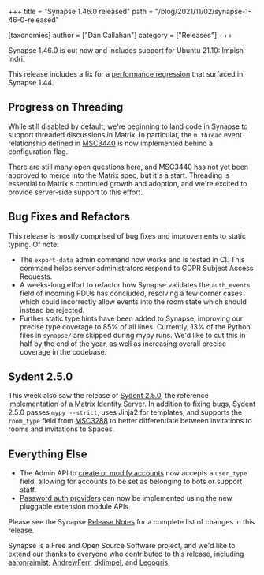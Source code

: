 +++
title = "Synapse 1.46.0 released"
path = "/blog/2021/11/02/synapse-1-46-0-released"

[taxonomies]
author = ["Dan Callahan"]
category = ["Releases"]
+++

Synapse 1.46.0 is out now and includes support for Ubuntu 21.10: Impish Indri.

This release includes a fix for a [performance regression](https://github.com/matrix-org/synapse/issues/11049) that surfaced in Synapse 1.44.

## Progress on Threading

While still disabled by default, we're beginning to land code in Synapse to support threaded discussions in Matrix. In particular, the `m.thread` event relationship defined in [MSC3440](https://github.com/matrix-org/matrix-doc/pull/3440) is now implemented behind a configuration flag.

There are still many open questions here, and MSC3440 has not yet been approved to merge into the Matrix spec, but it's a start. Threading is essential to Matrix's continued growth and adoption, and we're excited to provide server-side support to this effort.

## Bug Fixes and Refactors

This release is mostly comprised of bug fixes and improvements to static typing. Of note:

- The `export-data` admin command now works and is tested in CI. This command helps server administrators respond to GDPR Subject Access Requests.
- A weeks-long effort to refactor how Synapse validates the `auth_events` field of incoming PDUs has concluded, resolving a few corner cases which could incorrectly allow events into the room state which should instead be rejected.
- Further static type hints have been added to Synapse, improving our precise type coverage to 85% of all lines. Currently, 13% of the Python files in `synapse/` are skipped during mypy runs. We'd like to cut this in half by the end of the year, as well as increasing overall precise coverage in the codebase.

## Sydent 2.5.0

This week also saw the release of [Sydent 2.5.0](https://github.com/matrix-org/sydent/releases/tag/v2.5.0), the reference implementation of a Matrix Identity Server. In addition to fixing bugs, Sydent 2.5.0 passes `mypy --strict`, uses Jinja2 for templates, and supports the `room_type` field from [MSC3288](https://github.com/matrix-org/matrix-doc/pull/3288) to better differentiate between invitations to rooms and invitations to Spaces.

## Everything Else

* The Admin API to [create or modify accounts](https://matrix-org.github.io/synapse/v1.46/admin_api/user_admin_api.html#create-or-modify-account) now accepts a `user_type` field, allowing for accounts to be set as belonging to bots or support staff.
* [Password auth providers](https://matrix-org.github.io/synapse/v1.46/modules/password_auth_provider_callbacks.html) can now be implemented using the new pluggable extension module APIs.

Please see the Synapse [Release Notes](https://github.com/matrix-org/synapse/blob/v1.46.0/CHANGES.md) for a complete list of changes in this release.

Synapse is a Free and Open Source Software project, and we'd like to extend our thanks to everyone who contributed to this release, including [aaronraimist](https://github.com/aaronraimist), [AndrewFerr](https://github.com/AndrewFerr), [dklimpel](https://github.com/dklimpel), and [Legogris](https://github.com/Legogris).
